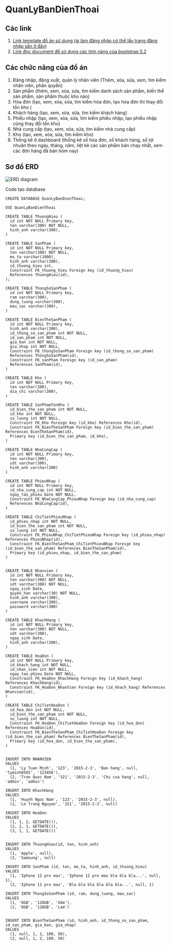 ﻿# QuanLyBanDienThoai

## Các link
1. [Link template đồ án sử dụng (ai làm đăng nhập có thể lấy trang đăng nhập sẵn ở đây)](https://bootstrapmade.com/nice-admin-bootstrap-admin-html-template/)
2. [Link đọc document để sử dụng các tính năng của bootstrap 5.2](https://getbootstrap.com/docs/5.2/getting-started/introduction/)

## Các chức năng của đồ án
1. Đăng nhập, đăng xuất, quản lý nhân viên (Thêm, xóa, sửa, xem, tìm kiếm nhân viên, phân quyền) 
2. Sản phẩm (thêm, xem, xóa, sửa, tìm kiếm danh sách sản phẩm, biến thể sản phẩm, sản phẩm thuộc kho nào)
3. Hóa đơn (tạo, xem, xóa, sửa, tìm kiếm hóa đơn, tạo hóa đơn thì thay đổi tồn kho )
4. Khách hàng (tạo, xem, xóa, sửa, tìm kiếm khách hàng)
5. Phiếu nhập (tạo, xem, xóa, sửa, tìm kiếm phiếu nhập, tạo phiếu nhập cũng thay đổi tồn kho)
6. Nhà cung cấp (tạo, xem, xóa, sửa, tìm kiếm nhà cung cấp)
7. Kho (tạo, xem, xóa, sửa, tìm kiếm kho)
8. Thống kê ở dashboard (thống kê số hóa đơn, số khách hàng, số lợi nhuận theo ngày, tháng, năm, liệt kê các sản phẩm bán chạy nhất, xem các đơn hàng đã bán hôm nay)

## Sơ đồ ERD
![ERD diagram](/Content/img/ERD.png)

Code tạo database
```
CREATE DATABASE QuanLyBanDienThoai;

USE QuanLyBanDienThoai

CREATE TABLE ThuongHieu (
  id int NOT NULL Primary key,
  ten varchar(300) NOT NULL,
  hinh_anh varchar(300),
)

CREATE TABLE SanPham (
  id int NOT NULL Primary key,
  ten varchar(300) NOT NULL,
  mo_ta varchar(1000),
  hinh_anh varchar(300),
  id_thuong_hieu int,
  Constraint FK_thuong_hieu Foreign key (id_thuong_hieu) 
  References ThuongHieu(id),
);

CREATE TABLE ThongSoSanPham (
  id int NOT NULL Primary key,
  ram varchar(300),
  dung_luong varchar(300),
  mau_sac varchar(300),
)

CREATE TABLE BienTheSanPham (
  id int NOT NULL Primary key,
  hinh_anh varchar(300),
  id_thong_so_san_pham int NOT NULL,
  id_san_pham int NOT NULL,
  gia_ban int NOT NULL,
  gia_nhap int NOT NULL,
  Constraint FK_thongSoSanPham Foreign key (id_thong_so_san_pham)
  References ThongSoSanPham(id),
  Constraint FK_sanPham Foreign key (id_san_pham)
  References SanPham(id),
)

CREATE TABLE Kho (
  id int NOT NULL Primary key,
  ten varchar(300),
  dia_chi varchar(300),
)

CREATE TABLE SanPhamTonKho (
  id_bien_the_san_pham int NOT NULL,
  id_kho int NOT NULL,
  so_luong int NOT NULL,
  Constraint FK_Kho Foreign key (id_kho) References Kho(id),
  Constraint FK_BienTheSanPham Foreign key (id_bien_the_san_pham) References BienTheSanPham(id),
  Primary key (id_bien_the_san_pham, id_kho),
)

CREATE TABLE NhaCungCap (
  id int NOT NULL Primary key,
  ten varchar(300),
  sdt varchar(300),
  hinh_anh varchar(300)
)

CREATE TABLE PhieuNhap (
  id int NOT NULL Primary key,
  id_nha_cung_cap int NOT NULL, 
  ngay_tao_phieu Date NOT NULL,
  Constraint FK_NhaCungCap_PhieuNhap Foreign key (id_nha_cung_cap)
  References NhaCungCap(id),
)

CREATE TABLE ChiTietPhieuNhap (
  id_phieu_nhap int NOT NULL,
  id_bien_the_san_pham int NOT NULL,
  so_luong int NOT NULL,
  Constraint FK_PhieuNhap_ChiTietPhieuNhap Foreign key (id_phieu_nhap) References PhieuNhap(id),
  Constraint FK_BienTheSanPham_ChiTietPhieuNhap Foreign key (id_bien_the_san_pham) References BienTheSanPham(id),
  Primary key (id_phieu_nhap, id_bien_the_san_pham)
)


CREATE TABLE Nhanvien (
  id int NOT NULL Primary key,
  ten varchar(300) NOT NULL,
  sdt varchar(300) NOT NULL,
  ngay_sinh Date,
  quyen_han varchar(30) NOT NULL,
  hinh_anh varchar(300),
  usernane varchar(300),
  password varchar(300)
)

CREATE TABLE KhachHang (
  id int NOT NULL Primary key,
  ten varchar(300) NOT NULL,
  sdt varchar(300),
  ngay_sinh Date,
  hinh_anh varchar(300),
)

CREATE TABLE HoaDon (
  id int NOT NULL Primary key,
  id_khach_hang int NOT NULL,
  id_nhan_vien int NOT NULL,
  ngay_tao_phieu Date NOT NULL,
  Constraint FK_HoaDon_KhachHang Foreign key (id_khach_hang) References KhachHang(id),
  Constraint FK_HoaDon_NhanVien Foreign key (id_khach_hang) References Nhanvien(id),
)

CREATE TABLE ChiTietHoaDon (
  id_hoa_don int NOT NULL,
  id_bien_the_san_pham int NOT NULL,
  so_luong int NOT NULL,
  Constraint FK_HoaDon_ChiTietHoaDon Foreign key (id_hoa_don) References HoaDon(id),
  Constraint FK_BienTheSanPham_ChiTietHoaDon Foreign key (id_bien_the_san_pham) References BienTheSanPham(id),
  Primary key (id_hoa_don, id_bien_the_san_pham),
)


INSERT INTO NHANVIEN
VALUES
  (1, 'Ly Tuan Minh', '123', '2015-2-3', 'Ban hang', null, 'lyminh8565', '123456'),
  (2, 'Tran Quoc Nam', '321', '2015-2-3', 'Chu cua hang', null, 'admin', 'admin')

INSERT INTO KhachHang
VALUES
  (1, 'Huynh Ngoc Nam', '123', '2015-2-3', null),
  (2, 'Le Trung Nguyen', '321', '2015-2-3', null)

INSERT INTO HoaDon
VALUES
  (1, 1, 2, GETDATE()),
  (2, 2, 1, GETDATE()),
  (3, 1, 1, GETDATE())


INSERT INTO ThuongHieu(id, ten, hinh_anh)
VALUES
  (1, 'Apple', null),
  (2, 'Samsung', null)

INSERT INTO SanPham (id, ten, mo_ta, hinh_anh, id_thuong_hieu)
VALUES
  (1, 'Iphone 12 pro max', 'Iphone 12 pro max bla bla bla...', null, 1),
  (2, 'Iphone 11 pro max', 'Bla bla bla bla bla bla...', null, 1)

INSERT INTO ThongSoSanPham (id, ram, dung_luong, mau_sac)
VALUES
  (1, '8GB', '128GB', 'Xám'),
  (2, '8GB', '128GB', 'Lam')


INSERT INTO BienTheSanPham (id, hinh_anh, id_thong_so_san_pham, id_san_pham, gia_ban, gia_nhap)
VALUES
  (1, null, 1, 1, 100, 50),
  (2, null, 1, 2, 100, 50)

```